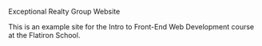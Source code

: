 Exceptional Realty Group Website

This is an example site for the Intro to Front-End Web Development course at the Flatiron School.
